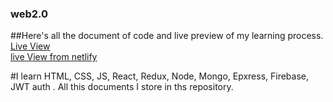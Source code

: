 ### web2.0
##Here's all the document of code and live preview of my learning process.
<br>
[Live View]( https://ahm-fahim.github.io/web2.0/)
<br>
[live View from netlify](https://radiant-madeleine-978782.netlify.app/)

#I learn HTML, CSS, JS, React, Redux, Node, Mongo, Epxress, Firebase, JWT auth . All this documents I store in ths repository.
